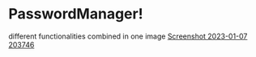 # PasswordManager!


different functionalities combined in one image
[Screenshot 2023-01-07 203746](https://user-images.githubusercontent.com/68854274/211157405-5ea8c215-7f01-4536-af6c-4733e485ad46.png)
